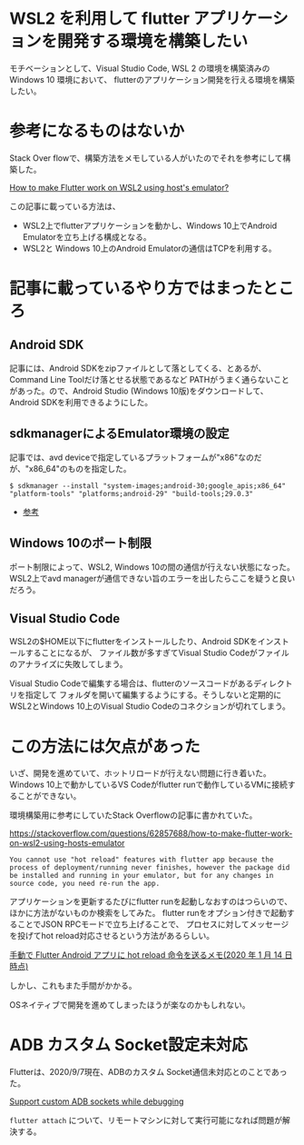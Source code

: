 # WSL2 を利用して flutter アプリケーションを開発する環境を構築したい

モチベーションとして、Visual Studio Code, WSL 2 の環境を構築済みのWindows 10 環境において、
flutterのアプリケーション開発を行える環境を構築したい。

# 参考になるものはないか

Stack Over flowで、構築方法をメモしている人がいたのでそれを参考にして構築した。

[How to make Flutter work on WSL2 using host's emulator?](https://stackoverflow.com/questions/62857688/how-to-make-flutter-work-on-wsl2-using-hosts-emulator)

この記事に載っている方法は、

- WSL2上でflutterアプリケーションを動かし、Windows 10上でAndroid Emulatorを立ち上げる構成となる。
- WSL2と Windows 10上のAndroid Emulatorの通信はTCPを利用する。

# 記事に載っているやり方ではまったところ

## Android SDK

記事には、Android SDKをzipファイルとして落としてくる、とあるが、Command Line Toolだけ落とせる状態であるなど
PATHがうまく通らないことがあった。ので、Android Studio (Windows 10版)をダウンロードして、Android SDKを利用できるようにした。

## sdkmanagerによるEmulator環境の設定

記事では、avd deviceで指定しているプラットフォームが"x86"なのだが、"x86_64"のものを指定した。

`$ sdkmanager --install "system-images;android-30;google_apis;x86_64" "platform-tools" "platforms;android-29" "build-tools;29.0.3"`

- [参考](https://qiita.com/Kohei-Kato/items/1023d555403631e9b388)

## Windows 10のポート制限

ポート制限によって、WSL2, Windows 10の間の通信が行えない状態になった。
WSL2上でavd managerが通信できない旨のエラーを出したらここを疑うと良いだろう。

## Visual Studio Code

WSL2の$HOME以下にflutterをインストールしたり、Android SDKをインストールすることになるが、
ファイル数が多すぎてVisual Studio Codeがファイルのアナライズに失敗してしまう。

Visual Studio Codeで編集する場合は、flutterのソースコードがあるディレクトリを指定して
フォルダを開いて編集するようにする。そうしないと定期的にWSL2とWindows 10上のVisual Studio Codeのコネクションが切れてしまう。

# この方法には欠点があった

いざ、開発を進めていて、ホットリロードが行えない問題に行き着いた。
Windows 10上で動かしているVS Codeがflutter runで動作しているVMに接続することができない。

環境構築用に参考にしていたStack Overflowの記事に書かれていた。

https://stackoverflow.com/questions/62857688/how-to-make-flutter-work-on-wsl2-using-hosts-emulator

```
You cannot use "hot reload" features with flutter app because the process of deployment/running never finishes, however the package did be installed and running in your emulator, but for any changes in source code, you need re-run the app.
```

アプリケーションを更新するたびにflutter runを起動しなおすのはつらいので、ほかに方法がないものか検索をしてみた。
flutter runをオプション付きで起動することでJSON RPCモードで立ち上げることで、
プロセスに対してメッセージを投げてhot reload対応させるという方法があるらしい。

[手動で Flutter Android アプリに hot reload 命令を送るメモ(2020 年 1 月 14 日時点)](https://qiita.com/syoyo/items/37d5f22689bb50217858)

しかし、これもまた手間がかかる。

OSネイティブで開発を進めてしまったほうが楽なのかもしれない。

# ADB カスタム Socket設定未対応

Flutterは、2020/9/7現在、ADBのカスタム Socket通信未対応とのことであった。

[Support custom ADB sockets while debugging](https://github.com/flutter/flutter/issues/61604)

`flutter attach` について、リモートマシンに対して実行可能になれば問題が解決する。
